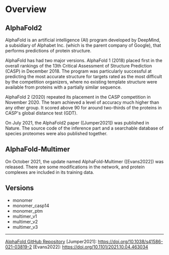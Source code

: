 # Overview

## AlphaFold2

AlphaFold is an artificial intelligence (AI) program developed by DeepMind, a subsidiary of Alphabet Inc. (which is the parent company of Google), that performs predictions of protein structure.

AlphaFold has had two major versions. AlphaFold 1 (2018) placed first in the overall rankings of the 13th Critical Assessment of Structure Prediction (CASP) in December 2018.
The program was particularly successful at predicting the most accurate structure for targets rated as the most difficult by the competition organizers, where no existing template structure were available from proteins with a partially similar sequence.

AlphaFold 2 (2020) repeated its placement in the CASP competition in November 2020.
The team achieved a level of accuracy much higher than any other group.
It scored above 90 for around two-thirds of the proteins in CASP's global distance test (GDT).

On July 2021, the AlphaFold2 paper ([Jumper2021]) was published in Nature. The source code of the inference part and a searchable database of species proteomes were also published together.

## AlphaFold-Multimer

On October 2021, the update named AlphaFold-Multimer ([Evans2022]) was released. There are some modifications in the network, and protein complexes are included in its training data.

## Versions

- monomer
- monomer_casp14
- monomer_ptm
- multimer_v1
- multimer_v2
- multimer_v3

---

[AlphaFold GitHub Repository](https://github.com/deepmind/alphafold)
[Jumper2021]: <https://doi.org/10.1038/s41586-021-03819-2>
[Evans2022]: <https://doi.org/10.1101/2021.10.04.463034>
